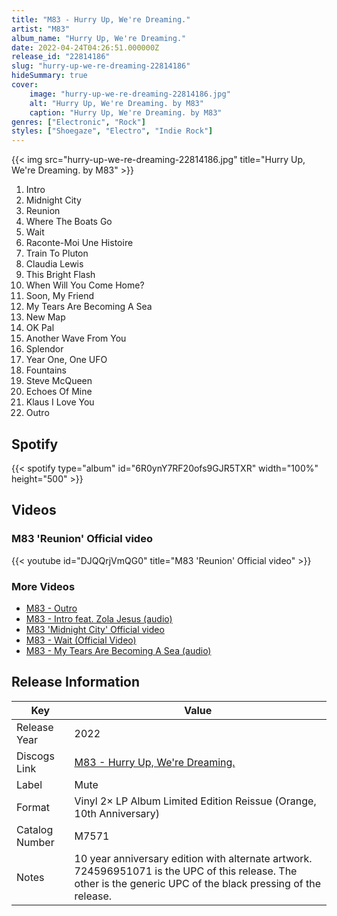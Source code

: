 ```yaml
---
title: "M83 - Hurry Up, We're Dreaming."
artist: "M83"
album_name: "Hurry Up, We're Dreaming."
date: 2022-04-24T04:26:51.000000Z
release_id: "22814186"
slug: "hurry-up-we-re-dreaming-22814186"
hideSummary: true
cover:
    image: "hurry-up-we-re-dreaming-22814186.jpg"
    alt: "Hurry Up, We're Dreaming. by M83"
    caption: "Hurry Up, We're Dreaming. by M83"
genres: ["Electronic", "Rock"]
styles: ["Shoegaze", "Electro", "Indie Rock"]
---
```


{{< img src="hurry-up-we-re-dreaming-22814186.jpg" title="Hurry Up, We're Dreaming. by M83" >}}

<!-- section break -->

1. Intro
2. Midnight City
3. Reunion
4. Where The Boats Go
5. Wait
6. Raconte-Moi Une Histoire
7. Train To Pluton
8. Claudia Lewis
9. This Bright Flash
10. When Will You Come Home?
11. Soon, My Friend
12. My Tears Are Becoming A Sea
13. New Map
14. OK Pal
15. Another Wave From You
16. Splendor
17. Year One, One UFO
18. Fountains
19. Steve McQueen
20. Echoes Of Mine
21. Klaus I Love You
22. Outro

<!-- section break -->


## Spotify
{{< spotify type="album" id="6R0ynY7RF20ofs9GJR5TXR" width="100%" height="500" >}}



## Videos
### M83 'Reunion' Official video
{{< youtube id="DJQQrjVmQG0" title="M83 'Reunion' Official video" >}}<br>

### More Videos

- [M83 - Outro](https://www.youtube.com/watch?v=Eyjj8BgsBGU)
- [M83 - Intro feat. Zola Jesus (audio)](https://www.youtube.com/watch?v=yr_HIrfr7is)
- [M83 'Midnight City' Official video](https://www.youtube.com/watch?v=dX3k_QDnzHE)
- [M83 - Wait (Official Video)](https://www.youtube.com/watch?v=lAwYodrBr2Q)
- [M83 - My Tears Are Becoming A Sea (audio)](https://www.youtube.com/watch?v=uE8EhJ9gS28)


## Release Information
|  Key           | Value                                                |
| ---------------| ---------------------------------------------------- |
| Release Year   | 2022                                   |
| Discogs Link   | [M83 - Hurry Up, We're Dreaming.](https://www.discogs.com/release/22814186-M83-Hurry-Up-Were-Dreaming) |
| Label          | Mute |
| Format         | Vinyl 2× LP Album Limited Edition Reissue (Orange, 10th Anniversary) |
| Catalog Number | M7571 |
| Notes | 10 year anniversary edition with alternate artwork.  724596951071 is the UPC of this release. The other is the generic UPC of the black pressing of the release. |